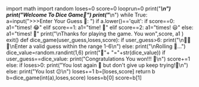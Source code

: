 import math
import random
loses=0
score=0
looprun=0
print("_________\n")
print("Welcome To Dice Game🎲")
print("_________\n")
while True:
  a=input(">>>Enter Your Guess 🤫:  ")
  if a.lower()=='quit':
    if score==0:
      a1="times! 😂"
    elif score==1:
      a1="time! 🥱"
    elif score==2:
      a1="times! 😃"
    else:
      a1="times! 🤩"
    print("\nThanks for playing the game. You won",score, a1 )
    exit()
  def dice_game(user_guess,loses,score):
    if user_guess>6:
      print("\n🚫🚫🚫\nEnter a valid guess within the range 1-6\n")
    else:
      print("\nRolling 🎲...")
      dice_value=random.randint(1,6)
      print("🎲"+ "="+str(dice_value))
      if user_guess==dice_value:
        print("Congratulations You won!!! 🥳\n")
        score+=1
      else:
        if loses>0:
          print("You lost again 🤕 but don't give up keep trying!😤\n")
        else:
          print("You lost 😕\n")
          loses+=1
    b=[loses,score]
    return b       
  b=dice_game(int(a),loses,score)
  loses=b[0]
  score=b[1]
